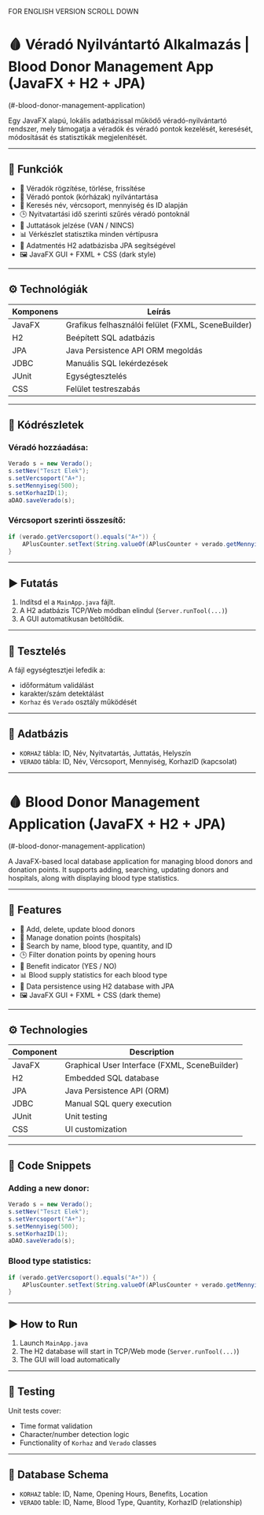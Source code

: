 FOR ENGLISH VERSION SCROLL DOWN

# 🩸 Véradó Nyilvántartó Alkalmazás | Blood Donor Management App (JavaFX + H2 + JPA)
(#-blood-donor-management-application)

Egy JavaFX alapú, lokális adatbázissal működő véradó-nyilvántartó rendszer, mely támogatja a véradók és véradó pontok kezelését, keresését, módosítását és statisztikák megjelenítését.

---

## 🎯 Funkciók

- 👤 Véradók rögzítése, törlése, frissítése
- 🏥 Véradó pontok (kórházak) nyilvántartása
- 🔎 Keresés név, vércsoport, mennyiség és ID alapján
- 🕒 Nyitvatartási idő szerinti szűrés véradó pontoknál
- 🎁 Juttatások jelzése (VAN / NINCS)
- 📊 Vérkészlet statisztika minden vértípusra
- 💾 Adatmentés H2 adatbázisba JPA segítségével
- 🖼 JavaFX GUI + FXML + CSS (dark style)

---

## ⚙️ Technológiák

| Komponens | Leírás |
|----------|--------|
| JavaFX | Grafikus felhasználói felület (FXML, SceneBuilder) |
| H2 | Beépített SQL adatbázis |
| JPA | Java Persistence API ORM megoldás |
| JDBC | Manuális SQL lekérdezések |
| JUnit | Egységtesztelés |
| CSS | Felület testreszabás |

---

## 🧪 Kódrészletek

### Véradó hozzáadása:
```java
Verado s = new Verado();
s.setNev("Teszt Elek");
s.setVercsoport("A+");
s.setMennyiseg(500);
s.setKorhazID(1);
aDAO.saveVerado(s);
```

### Vércsoport szerinti összesítő:
```java
if (verado.getVercsoport().equals("A+")) {
    APlusCounter.setText(String.valueOf(APlusCounter + verado.getMennyiseg()));
}
```

---

## ▶️ Futatás

1. Indítsd el a `MainApp.java` fájlt.
2. A H2 adatbázis TCP/Web módban elindul (`Server.runTool(...)`)
3. A GUI automatikusan betöltődik.

---

## 🧪 Tesztelés

A fájl egységtesztjei lefedik a:
- időformátum validálást
- karakter/szám detektálást
- `Korhaz` és `Verado` osztály működését

---

## 🔐 Adatbázis

- `KORHAZ` tábla: ID, Név, Nyitvatartás, Juttatás, Helyszín
- `VERADO` tábla: ID, Név, Vércsoport, Mennyiség, KorhazID (kapcsolat)

---


# 🩸 Blood Donor Management Application (JavaFX + H2 + JPA)
(#-blood-donor-management-application)

A JavaFX-based local database application for managing blood donors and donation points. It supports adding, searching, updating donors and hospitals, along with displaying blood type statistics.

---

## 🎯 Features

- 👤 Add, delete, update blood donors
- 🏥 Manage donation points (hospitals)
- 🔎 Search by name, blood type, quantity, and ID
- 🕒 Filter donation points by opening hours
- 🎁 Benefit indicator (YES / NO)
- 📊 Blood supply statistics for each blood type
- 💾 Data persistence using H2 database with JPA
- 🖼 JavaFX GUI + FXML + CSS (dark theme)

---

## ⚙️ Technologies

| Component | Description |
|----------|-------------|
| JavaFX | Graphical User Interface (FXML, SceneBuilder) |
| H2 | Embedded SQL database |
| JPA | Java Persistence API (ORM) |
| JDBC | Manual SQL query execution |
| JUnit | Unit testing |
| CSS | UI customization |

---

## 🧪 Code Snippets

### Adding a new donor:
```java
Verado s = new Verado();
s.setNev("Teszt Elek");
s.setVercsoport("A+");
s.setMennyiseg(500);
s.setKorhazID(1);
aDAO.saveVerado(s);
```

### Blood type statistics:
```java
if (verado.getVercsoport().equals("A+")) {
    APlusCounter.setText(String.valueOf(APlusCounter + verado.getMennyiseg()));
}
```

---

## ▶️ How to Run

1. Launch `MainApp.java`
2. The H2 database will start in TCP/Web mode (`Server.runTool(...)`)
3. The GUI will load automatically

---

## 🧪 Testing

Unit tests cover:
- Time format validation
- Character/number detection logic
- Functionality of `Korhaz` and `Verado` classes

---

## 🔐 Database Schema

- `KORHAZ` table: ID, Name, Opening Hours, Benefits, Location
- `VERADO` table: ID, Name, Blood Type, Quantity, KorhazID (relationship)

